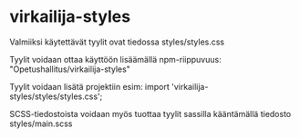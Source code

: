 # virkailija-styles

Valmiiksi käytettävät tyylit ovat tiedossa styles/styles.css

Tyylit voidaan ottaa käyttöön lisäämällä npm-riippuvuus:
"Opetushallitus/virkailija-styles"

Tyylit voidaan lisätä projektiin esim:
import 'virkailija-styles/styles/styles.css';

SCSS-tiedostoista voidaan myös tuottaa tyylit sassilla kääntämällä tiedosto styles/main.scss

